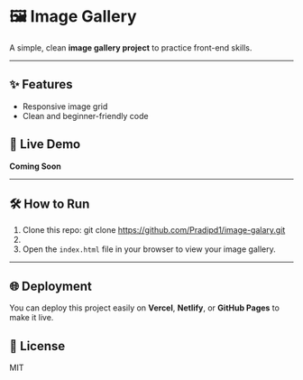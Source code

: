 # 🖼️ Image Gallery

A simple, clean **image gallery project** to practice front-end skills.

---

## ✨ Features

- Responsive image grid
- Clean and beginner-friendly code


## 🚀 Live Demo

**Coming Soon**

---

## 🛠️ How to Run

1. Clone this repo: git clone https://github.com/Pradipd1/image-galary.git
2. 
2. Open the `index.html` file in your browser to view your image gallery.

---

## 🌐 Deployment

You can deploy this project easily on **Vercel**, **Netlify**, or **GitHub Pages** to make it live.



## 📜 License

MIT


